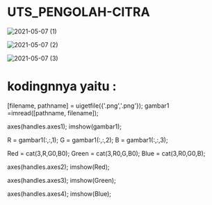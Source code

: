 # UTS_PENGOLAH-CITRA

![2021-05-07 (1)](https://user-images.githubusercontent.com/56190893/117488890-20ca8d80-af97-11eb-9ad0-18f70bd3e9aa.png)

![2021-05-07 (2)](https://user-images.githubusercontent.com/56190893/117488899-22945100-af97-11eb-95ec-f571ea910176.png)

![2021-05-07 (3)](https://user-images.githubusercontent.com/56190893/117488907-232ce780-af97-11eb-97ae-6db7b8406c15.png)

# kodingnnya yaitu :

[filename, pathname] = uigetfile({'.png','.png'}); gambar1 =imread([pathname, filename]);

axes(handles.axes1); 
imshow(gambar1);

R = gambar1(:,:,1); 
G = gambar1(:,:,2); 
B = gambar1(:,:,3);

Red = cat(3,R,G0,B0); 
Green = cat(3,R0,G,B0); 
Blue = cat(3,R0,G0,B);

axes(handles.axes2); 
imshow(Red);

axes(handles.axes3); 
imshow(Green);

axes(handles.axes4); 
imshow(Blue);

